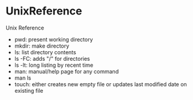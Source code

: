# UnixReference
Unix Reference

* pwd: present working directory
* mkdir: make directory
* ls: list directory contents
 * ls -FC: adds "/" for directories
 * ls -lt: long listing by recent time
* man: manual/help page for any command
 * man ls
* touch: either creates new empty file or updates last modified date on existing file
